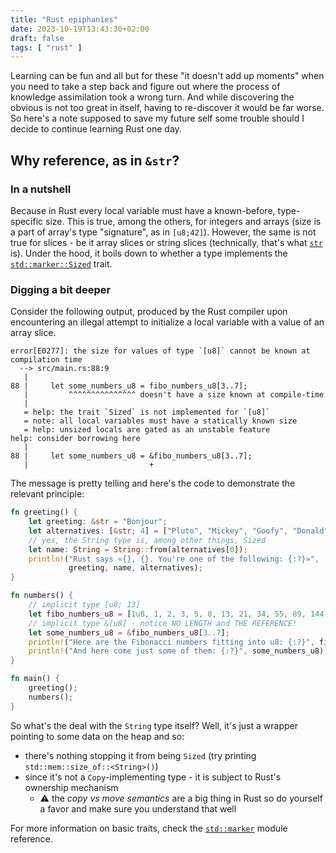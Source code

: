 ```yaml
---
title: "Rust epiphanies"
date: 2023-10-19T13:43:30+02:00
draft: false
tags: [ "rust" ]
---
```


Learning can be fun and all but for these "it doesn't add up moments" when you need to 
take a step back and figure out where the process of knowledge assimilation took a wrong turn.
And while discovering the obvious is not too great in itself, having to re-discover it would be far worse.
So here's a note supposed to save my future self some trouble should I decide to continue learning Rust one day.

## Why reference, as in `&str`?

### In a nutshell

Because in Rust every local variable must have a known-before, type-specific size. This is true, among the others,
for integers and arrays (size is a part of array's type "signature", as in `[u8;42]`).
However, the same is not true for slices - be it array slices or string slices (technically, that's what 
[`str`](https://doc.rust-lang.org/std/primitive.str.html) is).
Under the hood, it boils down to whether a type implements
the [`std::marker::Sized`](https://doc.rust-lang.org/std/marker/trait.Sized.html) trait.

### Digging a bit deeper

Consider the following output, produced by the Rust compiler upon encountering an illegal attempt to initialize a local
variable with a value of an array slice.

```log
error[E0277]: the size for values of type `[u8]` cannot be known at compilation time
  --> src/main.rs:88:9
   |
88 |     let some_numbers_u8 = fibo_numbers_u8[3..7];
   |         ^^^^^^^^^^^^^^^ doesn't have a size known at compile-time
   |
   = help: the trait `Sized` is not implemented for `[u8]`
   = note: all local variables must have a statically known size
   = help: unsized locals are gated as an unstable feature
help: consider borrowing here
   |
88 |     let some_numbers_u8 = &fibo_numbers_u8[3..7];
   |                           +
```

The message is pretty telling and here's the code to demonstrate the relevant principle:

```rust
fn greeting() {
    let greeting: &str = "Bonjour";
    let alternatives: [&str; 4] = ["Pluto", "Mickey", "Goofy", "Donald"];
    // yes, the String type is, among other things, Sized
    let name: String = String::from(alternatives[0]);
    println!("Rust says «{}, {}. You're one of the following: {:?}»",
             greeting, name, alternatives);
}

fn numbers() {
    // implicit type [u8; 13]
    let fibo_numbers_u8 = [1u8, 1, 2, 3, 5, 8, 13, 21, 34, 55, 89, 144, 233];
    // implicit type &[u8] - notice NO LENGTH and THE REFERENCE!
    let some_numbers_u8 = &fibo_numbers_u8[3..7];
    println!("Here are the Fibonacci numbers fitting into u8: {:?}", fibo_numbers_u8);
    println!("And here come just some of them: {:?}", some_numbers_u8);
}

fn main() {
    greeting();
    numbers();
}
```

So what's the deal with the `String` type itself?
Well, it's just a wrapper pointing to some data on the heap and so:
- there's nothing stopping it from being `Sized` (try printing `std::mem::size_of::<String>()`)
- since it's not a `Copy`-implementing type - it is subject to Rust's ownership mechanism
  - ⚠️ the _copy vs move semantics_ are a big thing in Rust so do yourself a favor and make sure you understand that well

For more information on basic traits, check the [`std::marker`](https://doc.rust-lang.org/std/marker/index.html) module
reference. 

